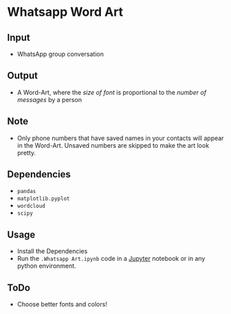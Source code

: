 # Whatsapp Word Art

## Input
- WhatsApp group conversation

## Output
- A Word-Art, where the _size of font_ is proportional to the _number of messages_ by a person

## Note
- Only phone numbers that have saved names in your contacts will appear in the Word-Art. Unsaved numbers are skipped to make the art look pretty.

## Dependencies
- `pandas`
- `matplotlib.pyplot`
- `wordcloud`
- `scipy`

## Usage
- Install the Dependencies
- Run the `.Whatsapp Art.ipynb` code in a [Jupyter](jupyter.org) notebook or in any python environment.

## ToDo
- Choose better fonts and colors!
